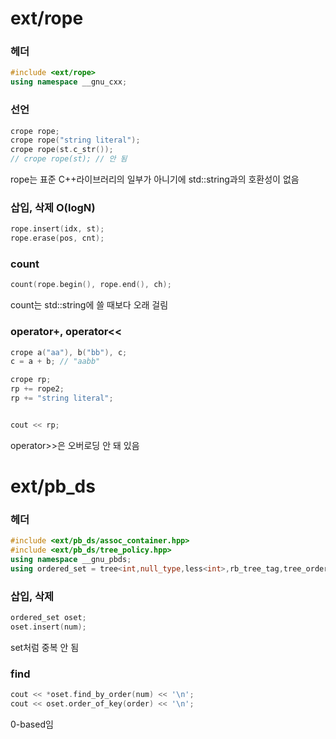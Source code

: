 # ext/rope
### 헤더
```cpp
#include <ext/rope>
using namespace __gnu_cxx;
```

### 선언
```cpp
crope rope;
crope rope("string literal");
crope rope(st.c_str());
// crope rope(st); // 안 됨
```
rope는 표준 C++라이브러리의 일부가 아니기에 std::string과의 호환성이 없음

### 삽입, 삭제 O(logN)
```cpp
rope.insert(idx, st);
rope.erase(pos, cnt);
```
### count
```cpp
count(rope.begin(), rope.end(), ch);
```
count는 std::string에 쓸 때보다 오래 걸림

### operator+, operator<<
```cpp
crope a("aa"), b("bb"), c;
c = a + b; // "aabb"

crope rp;
rp += rope2;
rp += "string literal";


cout << rp;
```
operator>>은 오버로딩 안 돼 있음

# ext/pb_ds
### 헤더
```cpp
#include <ext/pb_ds/assoc_container.hpp>
#include <ext/pb_ds/tree_policy.hpp>
using namespace __gnu_pbds;
using ordered_set = tree<int,null_type,less<int>,rb_tree_tag,tree_order_statistics_node_update>;
```

### 삽입, 삭제
```cpp
ordered_set oset;
oset.insert(num);
```
set처럼 중복 안 됨

### find
```cpp
cout << *oset.find_by_order(num) << '\n';
cout << oset.order_of_key(order) << '\n';
```
0-based임